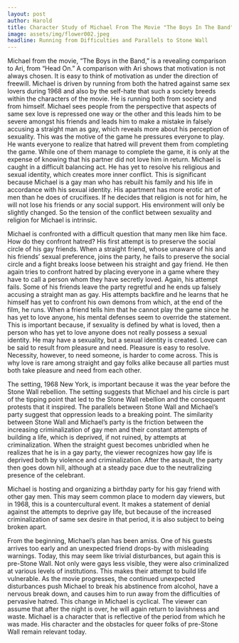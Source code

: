 ```yaml
---
layout: post
author: Harold
title: Character Study of Michael From The Movie "The Boys In The Band"
image: assets/img/flower002.jpeg
headline: Running from Difficulties and Parallels to Stone Wall
---
```


Michael from the movie, “The Boys in the Band,” is a revealing comparison to Ari, from “Head On.” A comparison with Ari shows that motivation is not always chosen. It is easy to think of motivation as under the direction of freewill. Michael is driven by running from both the hatred against same sex lovers during 1968 and also by the self-hate that such a society breeds within the characters of the movie. He is running both from society and from himself. Michael sees people from the perspective that aspects of same sex love is repressed one way or the other and this leads him to be severe amongst his friends and leads him to make a mistake in falsely accusing a straight man as gay, which reveals more about his perception of sexuality. This was the motive of the game he pressures everyone to play. He wants everyone to realize that hatred will prevent them from completing the game. While one of them manage to complete the game, it is only at the expense of knowing that his partner did not love him in return. Michael is caught in a difficult balancing act. He has yet to resolve his religious and sexual identity, which creates more inner conflict. This is significant because Michael is a gay man who has rebuilt his family and his life in accordance with his sexual identity. His apartment has more erotic art of men than he does of crucifixes. If he decides that religion is not for him, he will not lose his friends or any social support. His environment will only be slightly changed. So the tension of the conflict between sexuality and religion for Michael is intrinsic. 

Michael is confronted with a difficult question that many men like him face. How do they confront hatred? His first attempt is to preserve the social circle of his gay friends. When a straight friend, whose unaware of his and his friends’ sexual preference, joins the party, he fails to preserve the social circle and a fight breaks loose between his straight and gay friend. He then again tries to confront hatred by placing everyone in a game where they have to call a person whom they have secretly loved. Again, his attempt fails. Some of his friends leave the party regretful and he ends up falsely accusing a straight man as gay. His attempts backfire and he learns that he himself has yet to confront his own demons from which, at the end of the film, he runs. When a friend tells him that he cannot play the game since he has yet to love anyone, his mental defenses seem to override the statement. This is important because, if sexuality is defined by what is loved, then a person who has yet to love anyone does not really possess a sexual identity. He may have a sexuality, but a sexual identity is created. Love can be said to result from pleasure and need. Pleasure is easy to resolve. Necessity, however, to need someone, is harder to come across. This is why love is rare among straight and gay folks alike because all parties must both take pleasure and need from each other.

The setting, 1968 New York, is important because it was the year before the Stone Wall rebellion. The setting suggests that Michael and his circle is part of the tipping point that led to the Stone Wall rebellion and the consequent protests that it inspired. The parallels between Stone Wall and Michael’s party suggest that oppression leads to a breaking point. The similarity between Stone Wall and Michael’s party is the friction between the increasing criminalization of gay men and their constant attempts of building a life, which is deprived, if not ruined, by attempts at criminalization. When the straight guest becomes unbridled when he realizes that he is in a gay party, the viewer recognizes how gay life is deprived both by violence and criminalization. After the assault, the party then goes down hill, although at a steady pace due to the neutralizing presence of the celebrant. 

Michael is hosting and organizing a birthday party for his gay friend with other gay men. This may seem common place to modern day viewers, but in 1968, this is a countercultural event. It makes a statement of denial against the attempts to deprive gay life, but because of the increased criminalization of same sex desire in that period, it is also subject to being broken apart.

From the beginning, Michael’s plan has been amiss. One of his guests arrives too early and an unexpected friend drops-by with misleading warnings. Today, this may seem like trivial disturbances, but again this is pre-Stone Wall. Not only were gays less visible, they were also criminalized at various levels of institutions. This makes their attempt to build life vulnerable. As the movie progresses, the continued unexpected disturbances push Michael to break his abstinence from alcohol, have a nervous break down, and causes him to run away from the difficulties of pervasive hatred. This change in Michael is cyclical. The viewer can assume that after the night is over, he will again return to lavishness and waste. Michael is a character that is reflective of the period from which he was made. His character and the obstacles for queer folks of pre-Stone Wall remain relevant today. 